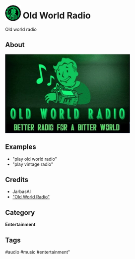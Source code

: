 # <img src='./res/icon/icon.png' card_color='#40DBB0' width='50' height='50' style='vertical-align:bottom'/> Old World Radio

Old world radio 

## About 

![](./ui/logo.png)

## Examples 

* "play old world radio"
* "play vintage radio"

## Credits 
- JarbasAl
- ["Old World Radio"](https://www.youtube.com/channel/UCihCtNZnFkG62U4na9JsPJQ)

## Category
**Entertainment**

## Tags
#audio 
#music 
#entertainment"